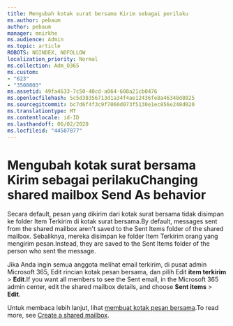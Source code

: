 ```yaml
---
title: Mengubah kotak surat bersama Kirim sebagai perilaku
ms.author: pebaum
author: pebaum
manager: mnirkhe
ms.audience: Admin
ms.topic: article
ROBOTS: NOINDEX, NOFOLLOW
localization_priority: Normal
ms.collection: Adm_O365
ms.custom:
- "623"
- "3500003"
ms.assetid: 49fa4633-7c50-40cd-a064-608a21cb0476
ms.openlocfilehash: 5c5d38356713d1a34f4ae12436fe8a46348d8025
ms.sourcegitcommit: bc7d6f4f3c9f7060d073f5130e1ec856e248d020
ms.translationtype: MT
ms.contentlocale: id-ID
ms.lasthandoff: 06/02/2020
ms.locfileid: "44507877"
---
```

# <a name="changing-shared-mailbox-send-as-behavior"></a><span data-ttu-id="96433-102">Mengubah kotak surat bersama Kirim sebagai perilaku</span><span class="sxs-lookup"><span data-stu-id="96433-102">Changing shared mailbox Send As behavior</span></span>

<span data-ttu-id="96433-103">Secara default, pesan yang dikirim dari kotak surat bersama tidak disimpan ke folder Item Terkirim di kotak surat bersama.</span><span class="sxs-lookup"><span data-stu-id="96433-103">By default, messages sent from the shared mailbox aren't saved to the Sent Items folder of the shared mailbox.</span></span> <span data-ttu-id="96433-104">Sebaliknya, mereka disimpan ke folder Item Terkirim orang yang mengirim pesan.</span><span class="sxs-lookup"><span data-stu-id="96433-104">Instead, they are saved to the Sent Items folder of the person who sent the message.</span></span>
  
<span data-ttu-id="96433-105">Jika Anda ingin semua anggota melihat email terkirim, di pusat admin Microsoft 365, Edit rincian kotak pesan bersama, dan pilih Edit **item terkirim** \> **Edit**.</span><span class="sxs-lookup"><span data-stu-id="96433-105">If you want all members to see the Sent email, in the Microsoft 365 admin center, edit the shared mailbox details, and choose **Sent items** \> **Edit**.</span></span>
  
<span data-ttu-id="96433-106">Untuk membaca lebih lanjut, lihat [membuat kotak pesan bersama](https://docs.microsoft.com/microsoft-365/admin/email/create-a-shared-mailbox).</span><span class="sxs-lookup"><span data-stu-id="96433-106">To read more, see [Create a shared mailbox](https://docs.microsoft.com/microsoft-365/admin/email/create-a-shared-mailbox).</span></span>
  